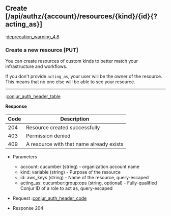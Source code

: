 ## Create [/api/authz/{account}/resources/{kind}/{id}{?acting_as}]

:[deprecation_warning_4.8](partials/deprecation_warning_4.8.md)

### Create a new resource [PUT]

You can create resources of custom kinds to better match your infrastructure and workflows.

If you don't provide `acting_as`, your user will be the owner of the resource.
This means that no one else will be able to see your resource.

---

:[conjur_auth_header_table](partials/conjur_auth_header_table.md)

**Response**

|Code|Description|
|----|-----------|
|204|Resource created successfully|
|403|Permission denied|
|409|A resource with that name already exists|

+ Parameters
    + account: cucumber (string) - organization account name
    + kind: variable (string) - Purpose of the resource
    + id: aws_keys (string) - Name of the resource, query-escaped
    + acting_as: cucumber:group:ops (string, optional) - Fully-qualified Conjur ID of a role to act as, query-escaped

+ Request
    :[conjur_auth_header_code](partials/conjur_auth_header_code.md)

+ Response 204
